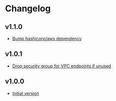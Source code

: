 # Changelog

## v1.1.0

- [Bump hashicorp/aws dependency](https://github.com/babbel/terraform-aws-vpc/pull/11)

## v1.0.1

- [Drop security group for VPC endpoints if unused](https://github.com/babbel/terraform-aws-vpc/pull/2)

## v1.0.0

- [Initial version](https://github.com/babbel/terraform-aws-vpc/pull/1)
